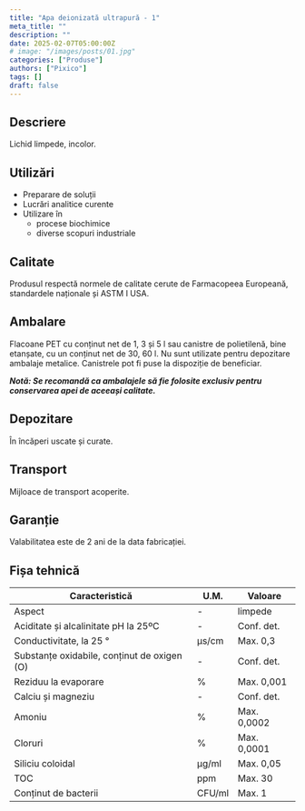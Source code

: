 ```yaml
---
title: "Apa deionizată ultrapură - 1"
meta_title: ""
description: ""
date: 2025-02-07T05:00:00Z
# image: "/images/posts/01.jpg"
categories: ["Produse"]
authors: ["Pixico"]
tags: []
draft: false
---
```


## Descriere
Lichid limpede, incolor.

## Utilizări
- Preparare de soluții
- Lucrări analitice curente 
- Utilizare în 
  - procese biochimice
  - diverse scopuri industriale

## Calitate
Produsul respectă normele de calitate cerute de Farmacopeea Europeană, standardele naționale și ASTM I USA.

## Ambalare

Flacoane PET cu conținut net de 1, 3 și 5 l sau canistre de polietilenă, bine etanșate, cu un conținut net de 30, 60 l. Nu sunt utilizate pentru depozitare ambalaje metalice. Canistrele pot fi puse la dispoziție de beneficiar.

***Notă: Se recomandă ca ambalajele să fie folosite exclusiv pentru conservarea apei de aceeași calitate.***

## Depozitare
În încăperi uscate și curate.

## Transport
Mijloace de transport acoperite.

## Garanție

Valabilitatea este de 2 ani de la data fabricației.

## Fișa tehnică

| Caracteristică | U.M. | Valoare |
|-----------|-----------|-----------|
| Aspect    | - | limpede |
| Aciditate și alcalinitate pH la 25ºC | - | Conf. det. |
| Conductivitate, la 25 ° | µs/cm | Max. 0,3 |
| Substanțe oxidabile, conținut de oxigen (O) | - | Conf. det. |
| Reziduu la evaporare | % | Max. 0,001 |
| Calciu și magneziu | - | Conf. det. |
| Amoniu | % | Max. 0,0002 |
| Cloruri | % | Max. 0,0001 |
| Siliciu coloidal | µg/ml | Max. 0,05 |
| TOC | ppm | Max. 30 |
| Conținut de bacterii | CFU/ml | Max. 1 |
